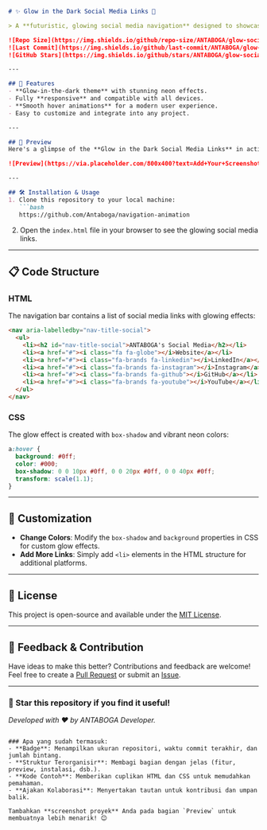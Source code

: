 ```markdown
# ✨ Glow in the Dark Social Media Links 🌌

> A **futuristic, glowing social media navigation** designed to showcase your profiles with style! Perfect for developers, creators, and anyone who loves modern web design.  

![Repo Size](https://img.shields.io/github/repo-size/ANTABOGA/glow-social-links?color=purple&style=flat-square)  
![Last Commit](https://img.shields.io/github/last-commit/ANTABOGA/glow-social-links?color=orange&style=flat-square)  
![GitHub Stars](https://img.shields.io/github/stars/ANTABOGA/glow-social-links?color=yellow&style=flat-square)

---

## 🚀 Features
- **Glow-in-the-dark theme** with stunning neon effects.  
- Fully **responsive** and compatible with all devices.  
- **Smooth hover animations** for a modern user experience.  
- Easy to customize and integrate into any project.  

---

## 🎨 Preview
Here's a glimpse of the **Glow in the Dark Social Media Links** in action:  

![Preview](https://via.placeholder.com/800x400?text=Add+Your+Screenshot+Here)  

---

## 🛠️ Installation & Usage
1. Clone this repository to your local machine:
   ```bash
   https://github.com/Antaboga/navigation-animation
   ```
2. Open the `index.html` file in your browser to see the glowing social media links.

---

## 📋 Code Structure
### **HTML**
The navigation bar contains a list of social media links with glowing effects:
```html
<nav aria-labelledby="nav-title-social">
  <ul>
    <li><h2 id="nav-title-social">ANTABOGA's Social Media</h2></li>
    <li><a href="#"><i class="fa fa-globe"></i>Website</a></li>
    <li><a href="#"><i class="fa-brands fa-linkedin"></i>LinkedIn</a></li>
    <li><a href="#"><i class="fa-brands fa-instagram"></i>Instagram</a></li>
    <li><a href="#"><i class="fa-brands fa-github"></i>GitHub</a></li>
    <li><a href="#"><i class="fa-brands fa-youtube"></i>YouTube</a></li>
  </ul>
</nav>
```

### **CSS**
The glow effect is created with `box-shadow` and vibrant neon colors:
```css
a:hover {
  background: #0ff;
  color: #000;
  box-shadow: 0 0 10px #0ff, 0 0 20px #0ff, 0 0 40px #0ff;
  transform: scale(1.1);
}
```

---

## 🌈 Customization
- **Change Colors**: Modify the `box-shadow` and `background` properties in CSS for custom glow effects.  
- **Add More Links**: Simply add `<li>` elements in the HTML structure for additional platforms.  

---

## 📜 License
This project is open-source and available under the [MIT License](LICENSE).

---

## 💬 Feedback & Contribution
Have ideas to make this better? Contributions and feedback are welcome!  
Feel free to create a [Pull Request](https://github.com/ANTABOGA/glow-social-links/pulls) or submit an [Issue](https://github.com/ANTABOGA/glow-social-links/issues).

---

### 🌟 Star this repository if you find it useful!  
_Developed with ❤️ by ANTABOGA Developer._
```

### Apa yang sudah termasuk:
- **Badge**: Menampilkan ukuran repositori, waktu commit terakhir, dan jumlah bintang.
- **Struktur Terorganisir**: Membagi bagian dengan jelas (fitur, preview, instalasi, dsb.).
- **Kode Contoh**: Memberikan cuplikan HTML dan CSS untuk memudahkan pemahaman.
- **Ajakan Kolaborasi**: Menyertakan tautan untuk kontribusi dan umpan balik.  

Tambahkan **screenshot proyek** Anda pada bagian `Preview` untuk membuatnya lebih menarik! 😊
